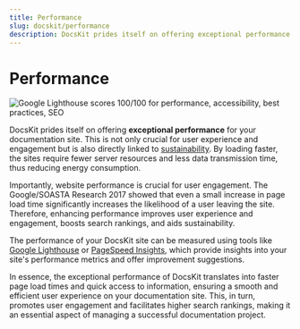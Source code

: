 ```yaml
---
title: Performance
slug: docskit/performance
description: DocsKit prides itself on offering exceptional performance for your documentation site. 
---
```


# Performance

![Google Lighthouse scores 100/100 for performance, accessibility, best practices, SEO](./DocsKit_performance.png)

DocsKit prides itself on offering **exceptional performance** for your documentation site. This is not only crucial for user experience and engagement but is also directly linked to [sustainability](/sustainability). By loading faster, the sites require fewer server resources and less data transmission time, thus reducing energy consumption.

Importantly, website performance is crucial for user engagement. The Google/SOASTA Research 2017 showed that even a small increase in page load time significantly increases the likelihood of a user leaving the site. Therefore, enhancing performance improves user experience and engagement, boosts search rankings, and aids sustainability.

The performance of your DocsKit site can be measured using tools like [Google Lighthouse](https://developer.chrome.com/docs/lighthouse/overview/) or [PageSpeed Insights](https://pagespeed.web.dev/), which provide insights into your site's performance metrics and offer improvement suggestions.  

In essence, the exceptional performance of DocsKit translates into faster page load times and quick access to information, ensuring a smooth and efficient user experience on your documentation site. This, in turn, promotes user engagement and facilitates higher search rankings, making it an essential aspect of managing a successful documentation project.
